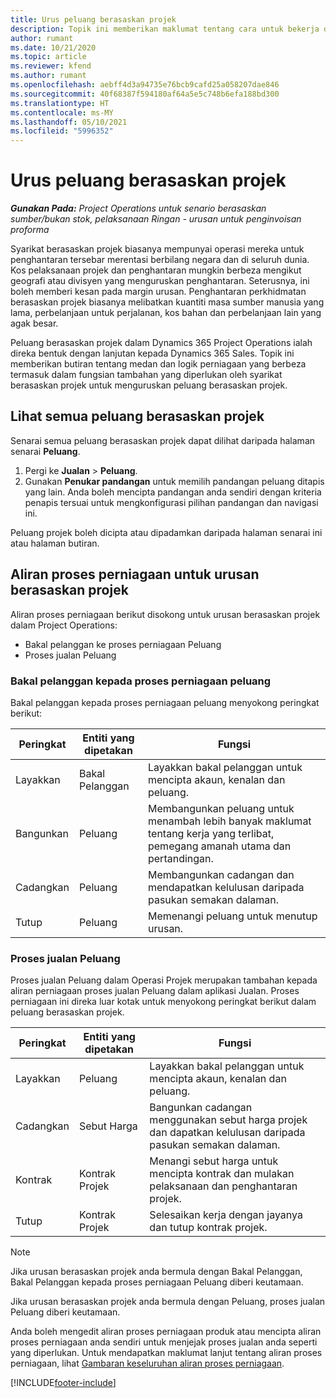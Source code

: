 ```yaml
---
title: Urus peluang berasaskan projek
description: Topik ini memberikan maklumat tentang cara untuk bekerja dengan peluang yang berkaitan dengan projek.
author: rumant
ms.date: 10/21/2020
ms.topic: article
ms.reviewer: kfend
ms.author: rumant
ms.openlocfilehash: aebff4d3a94735e76bcb9cafd25a058207dae846
ms.sourcegitcommit: 40f68387f594180af64a5e5c748b6efa188bd300
ms.translationtype: HT
ms.contentlocale: ms-MY
ms.lasthandoff: 05/10/2021
ms.locfileid: "5996352"
---
```

# <a name="manage-project-based-opportunities"></a>Urus peluang berasaskan projek

_**Gunakan Pada:** Project Operations untuk senario berasaskan sumber/bukan stok, pelaksanaan Ringan - urusan untuk penginvoisan proforma_

Syarikat berasaskan projek biasanya mempunyai operasi mereka untuk penghantaran tersebar merentasi berbilang negara dan di seluruh dunia. Kos pelaksanaan projek dan penghantaran mungkin berbeza mengikut geografi atau divisyen yang menguruskan penghantaran. Seterusnya, ini boleh memberi kesan pada margin urusan. Penghantaran perkhidmatan berasaskan projek biasanya melibatkan kuantiti masa sumber manusia yang lama, perbelanjaan untuk perjalanan, kos bahan dan perbelanjaan lain yang agak besar.

Peluang berasaskan projek dalam Dynamics 365 Project Operations ialah direka bentuk dengan lanjutan kepada Dynamics 365 Sales. Topik ini memberikan butiran tentang medan dan logik perniagaan yang berbeza termasuk dalam fungsian tambahan yang diperlukan oleh syarikat berasaskan projek untuk menguruskan peluang berasaskan projek.

## <a name="view-all-project-based-opportunities"></a>Lihat semua peluang berasaskan projek

Senarai semua peluang berasaskan projek dapat dilihat daripada halaman senarai **Peluang**. 

1. Pergi ke **Jualan** > **Peluang**.
2. Gunakan **Penukar pandangan** untuk memilih pandangan peluang ditapis yang lain. Anda boleh mencipta pandangan anda sendiri dengan kriteria penapis tersuai untuk mengkonfigurasi pilihan pandangan dan navigasi ini.

Peluang projek boleh dicipta atau dipadamkan daripada halaman senarai ini atau halaman butiran.

## <a name="business-process-flow-for-project-based-deals"></a>Aliran proses perniagaan untuk urusan berasaskan projek

Aliran proses perniagaan berikut disokong untuk urusan berasaskan projek dalam Project Operations:

- Bakal pelanggan ke proses perniagaan Peluang
- Proses jualan Peluang

### <a name="lead-to-opportunity-business-process"></a>Bakal pelanggan kepada proses perniagaan peluang 
Bakal pelanggan kepada proses perniagaan peluang menyokong peringkat berikut:

| Peringkat | Entiti yang dipetakan | Fungsi |
| --- | --- | --- |
| Layakkan | Bakal Pelanggan | Layakkan bakal pelanggan untuk mencipta akaun, kenalan dan peluang. |
| Bangunkan | Peluang | Membangunkan peluang untuk menambah lebih banyak maklumat tentang kerja yang terlibat, pemegang amanah utama dan pertandingan. |
| Cadangkan | Peluang | Membangunkan cadangan dan mendapatkan kelulusan daripada pasukan semakan dalaman. |
| Tutup | Peluang | Memenangi peluang untuk menutup urusan. |

### <a name="opportunity-sales-process"></a>Proses jualan Peluang
Proses jualan Peluang dalam Operasi Projek merupakan tambahan kepada aliran perniagaan proses jualan Peluang dalam aplikasi Jualan. Proses perniagaan ini direka luar kotak untuk menyokong peringkat berikut dalam peluang berasaskan projek.

| Peringkat | Entiti yang dipetakan | Fungsi |
| --- | --- | --- |
| Layakkan | Peluang | Layakkan bakal pelanggan untuk mencipta akaun, kenalan dan peluang. |
| Cadangkan | Sebut Harga | Bangunkan cadangan menggunakan sebut harga projek dan dapatkan kelulusan daripada pasukan semakan dalaman. |
| Kontrak | Kontrak Projek | Menangi sebut harga untuk mencipta kontrak dan mulakan pelaksanaan dan penghantaran projek. |
| Tutup | Kontrak Projek | Selesaikan kerja dengan jayanya dan tutup kontrak projek. |

> [!NOTE]
> Jika urusan berasaskan projek anda bermula dengan Bakal Pelanggan, Bakal Pelanggan kepada proses perniagaan Peluang diberi keutamaan.
>
> Jika urusan berasaskan projek anda bermula dengan Peluang, proses jualan Peluang diberi keutamaan.

Anda boleh mengedit aliran proses perniagaan produk atau mencipta aliran proses perniagaan anda sendiri untuk menjejak proses jualan anda seperti yang diperlukan. Untuk mendapatkan maklumat lanjut tentang aliran proses perniagaan, lihat [Gambaran keseluruhan aliran proses perniagaan](/dynamics365/customerengagement/on-premises/customize/business-process-flows-overview).


[!INCLUDE[footer-include](../includes/footer-banner.md)]